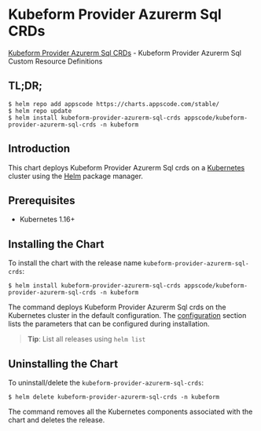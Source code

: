 # Kubeform Provider Azurerm Sql CRDs

[Kubeform Provider Azurerm Sql CRDs](https://github.com/kubeform) - Kubeform Provider Azurerm Sql Custom Resource Definitions

## TL;DR;

```console
$ helm repo add appscode https://charts.appscode.com/stable/
$ helm repo update
$ helm install kubeform-provider-azurerm-sql-crds appscode/kubeform-provider-azurerm-sql-crds -n kubeform
```

## Introduction

This chart deploys Kubeform Provider Azurerm Sql crds on a [Kubernetes](http://kubernetes.io) cluster using the [Helm](https://helm.sh) package manager.

## Prerequisites

- Kubernetes 1.16+

## Installing the Chart

To install the chart with the release name `kubeform-provider-azurerm-sql-crds`:

```console
$ helm install kubeform-provider-azurerm-sql-crds appscode/kubeform-provider-azurerm-sql-crds -n kubeform
```

The command deploys Kubeform Provider Azurerm Sql crds on the Kubernetes cluster in the default configuration. The [configuration](#configuration) section lists the parameters that can be configured during installation.

> **Tip**: List all releases using `helm list`

## Uninstalling the Chart

To uninstall/delete the `kubeform-provider-azurerm-sql-crds`:

```console
$ helm delete kubeform-provider-azurerm-sql-crds -n kubeform
```

The command removes all the Kubernetes components associated with the chart and deletes the release.


